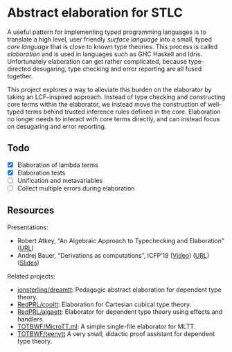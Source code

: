 # Abstract elaboration for STLC

A useful pattern for implementing typed programming languages is to translate a
high level, user friendly _surface language_ into a small, typed _core language_
that is close to known type theories.
This process is called _elaboration_ and is used in languages such as GHC Haskell
and Idris.
Unfortunately elaboration can get rather complicated, because type-directed
desugaring, type checking and error reporting are all fused together.

This project explores a way to alleviate this burden on the elaborator by
taking an LCF-inspired approach.
Instead of type checking and constructing core terms within the elaborator, we
instead move the construction of well-typed terms behind trusted inference rules
defined in the core.
Elaboration no longer needs to interact with core terms directly, and can
instead focus on desugaring and error reporting.

## Todo

- [x] Elaboration of lambda terms
- [x] Elaboration tests
- [ ] Unification and metavariables
- [ ] Collect multiple errors during elaboration

## Resources

Presentations:

- Robert Atkey, “An Algebraic Approach to Typechecking and Elaboration”
  ([URL](https://bentnib.org/posts/2015-04-19-algebraic-approach-typechecking-and-elaboration.html))
- Andrej Bauer, “Derivations as computations”, ICFP’19
  ([Video](https://www.youtube.com/watch?v=YZqOVsuyQyQ))
  ([URL](https://math.andrej.com/2019/08/21/derivations-as-computations/))
  ([Slides](https://math.andrej.com/wp-content/uploads/2019/08/derivations-as-computations-icfp-2019.pdf))

Related projects:

- [jonsterling/dreamtt](https://github.com/jonsterling/dreamtt/):
  Pedagogic abstract elaboration for dependent type theory.
- [RedPRL/cooltt](https://github.com/RedPRL/cooltt/):
  Elaboration for Cartesian cubical type theory.
- [RedPRL/algaett](https://github.com/RedPRL/algaett/):
  Elaborator for dependent type theory using effects and handlers.
- [TOTBWF/MicroTT.ml](https://gist.github.com/TOTBWF/9b2c071d2edb1c6596b785656c866fd6):
  A simple single-file elaborator for MLTT.
- [TOTBWF/teenytt](https://github.com/TOTBWF/teenytt)
  A very small, didactic proof assistant for dependent type theory.
